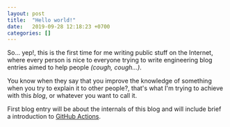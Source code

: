 ```yaml
---
layout: post
title:  "Hello world!"
date:   2019-09-28 12:18:23 +0700
categories: []
---
```


So... yep!, this is the first time for me writing public stuff on the Internet, where every person is nice to everyone trying to write engineering blog entries aimed to help people *(cough, cough...)*.

You know when they say that you improve the knowledge of something when you try to explain it to other people?, that's what I'm trying to achieve with this *blog*, or whatever you want to call it.

First blog entry will be about the internals of this blog and will include brief a introduction to [GitHub Actions](https://github.com/features/actions).
